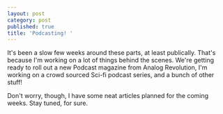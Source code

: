 ```yaml
---
layout: post
category: post
published: true
title: 'Podcasting! '
---
```

It's been a slow few weeks around these parts, at least publically. That's because I'm working on a lot of things behind the scenes. We're getting ready to roll out a new Podcast magazine from Analog Revolution, I'm working on a crowd sourced Sci-fi podcast series, and a bunch of other stuff! 

Don't worry, though, I have some neat articles planned for the coming weeks. Stay tuned, for sure.
